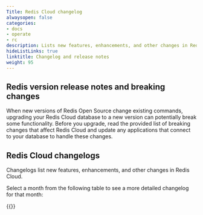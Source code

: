 ```yaml
---
Title: Redis Cloud changelog
alwaysopen: false
categories:
- docs
- operate
- rc
description: Lists new features, enhancements, and other changes in Redis Cloud.
hideListLinks: true
linktitle: Changelog and release notes
weight: 95
---
```


## Redis version release notes and breaking changes

When new versions of Redis Open Source change existing commands, upgrading your Redis Cloud database to a new version can potentially break some functionality. Before you upgrade, read the provided list of breaking changes that affect Redis Cloud and update any applications that connect to your database to handle these changes.

## Redis Cloud changelogs

Changelogs list new features, enhancements, and other changes in Redis Cloud.

Select a month from the following table to see a more detailed changelog for that month:

{{<table-children columnNames="Month,Major changes" columnSources="LinkTitle,highlights" enableLinks="LinkTitle" limitTags="changelog">}}
